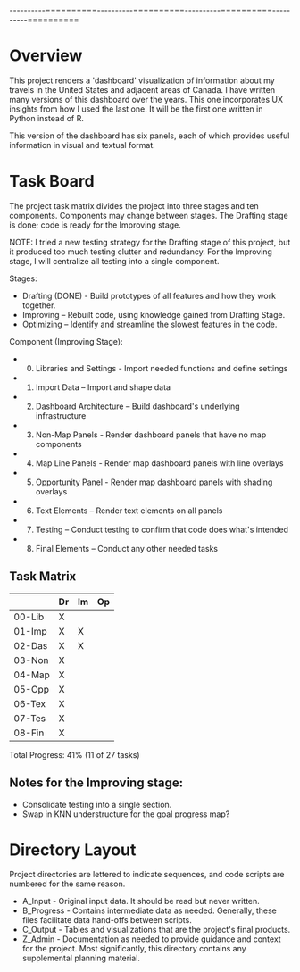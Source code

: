 ----------==========----------==========----------==========----------==========

# Overview
This project renders a 'dashboard' visualization of information about my travels
in the United States and adjacent areas of Canada. I have written many versions
of this dashboard over the years.  This one incorporates UX insights from how I
used the last one.  It will be the first one written in Python instead of R.

This version of the dashboard has six panels, each of which provides useful
information in visual and textual format.

# Task Board
The project task matrix divides the project into three stages and ten components.
Components may change between stages.  The Drafting stage is done; code is
ready for the Improving stage.

NOTE: I tried a new testing strategy for the Drafting stage of this project, but
it produced too much testing clutter and redundancy.  For the Improving stage,
I will centralize all testing into a single component.

Stages:
+ Drafting (DONE) - Build prototypes of all features and how they work together.
+ Improving – Rebuilt code, using knowledge gained from Drafting Stage.
+ Optimizing – Identify and streamline the slowest features in the code.

Component (Improving Stage):
+ 00. Libraries and Settings - Import needed functions and define settings
+ 01. Import Data – Import and shape data
+ 02. Dashboard Architecture – Build dashboard's underlying infrastructure
+ 03. Non-Map Panels - Render dashboard panels that have no map components
+ 04. Map Line Panels - Render map dashboard panels with line overlays
+ 05. Opportunity Panel - Render map dashboard panels with shading overlays
+ 06. Text Elements – Render text elements on all panels
+ 07. Testing – Conduct testing to confirm that code does what's intended
+ 08. Final Elements – Conduct any other needed tasks

## Task Matrix
|      |Dr|Im|Op|
|:-    |:-|:-|:-|
|00-Lib| X|  |  |
|01-Imp| X| X|  |
|02-Das| X| X|  |
|03-Non| X|  |  |
|04-Map| X|  |  |
|05-Opp| X|  |  |
|06-Tex| X|  |  |
|07-Tes| X|  |  |
|08-Fin| X|  |  |

Total Progress: 41% (11 of 27 tasks)

## Notes for the Improving stage:
+ Consolidate testing into a single section.
+ Swap in KNN understructure for the goal progress map?

# Directory Layout
Project directories are lettered to indicate sequences, and code scripts are
numbered for the same reason.
+ A_Input - Original input data.  It should be read but never written.
+ B_Progress - Contains intermediate data as needed.  Generally, these files
facilitate data hand-offs between scripts.
+ C_Output - Tables and visualizations that are the project's final products.
+ Z_Admin - Documentation as needed to provide guidance and context for the
project. Most significantly, this directory contains any supplemental planning material.
